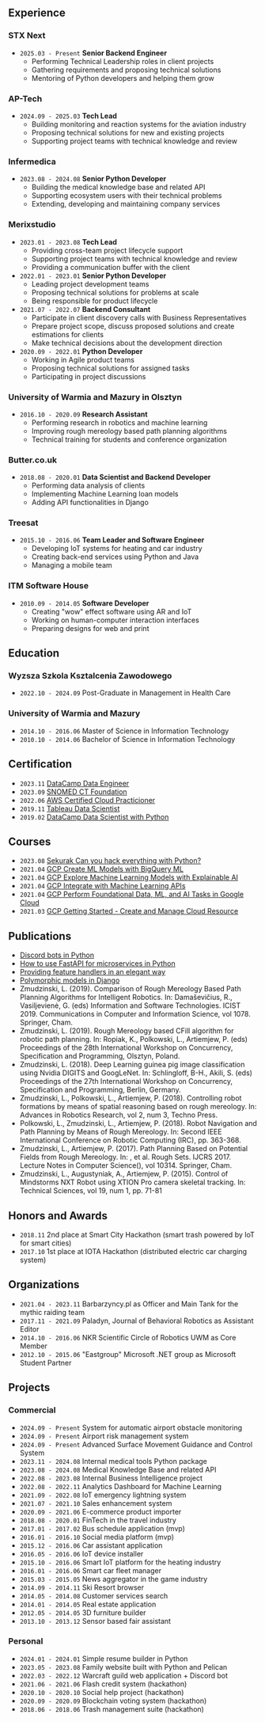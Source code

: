 ## Experience

### STX Next

- `2025.03 - Present` **Senior Backend Engineer**
   - Performing Technical Leadership roles in client projects
   - Gathering requirements and proposing technical solutions
   - Mentoring of Python developers and helping them grow

### AP-Tech

- `2024.09 - 2025.03` **Tech Lead**
   - Building monitoring and reaction systems for the aviation industry
   - Proposing technical solutions for new and existing projects
   - Supporting project teams with technical knowledge and review

### Infermedica

- `2023.08 - 2024.08` **Senior Python Developer**
   - Building the medical knowledge base and related API
   - Supporting ecosystem users with their technical problems
   - Extending, developing and maintaining company services

### Merixstudio

- `2023.01 - 2023.08` **Tech Lead**
   - Providing cross-team project lifecycle support
   - Supporting project teams with technical knowledge and review
   - Providing a communication buffer with the client
- `2022.01 - 2023.01` **Senior Python Developer**
   - Leading project development teams
   - Proposing technical solutions for problems at scale
   - Being responsible for product lifecycle
- `2021.07 - 2022.07` **Backend Consultant**
   - Participate in client discovery calls with Business Representatives
   - Prepare project scope, discuss proposed solutions and create estimations for clients
   - Make technical decisions about the development direction
- `2020.09 - 2022.01` **Python Developer**
   - Working in Agile product teams
   - Proposing technical solutions for assigned tasks
   - Participating in project discussions

### University of Warmia and Mazury in Olsztyn

- `2016.10 - 2020.09` **Research Assistant**
   - Performing research in robotics and machine learning
   - Improving rough mereology based path planning algorithms
   - Technical training for students and conference organization

### Butter.co.uk

- `2018.08 - 2020.01` **Data Scientist and Backend Developer**
   - Performing data analysis of clients
   - Implementing Machine Learning loan models
   - Adding API functionalities in Django

### Treesat

- `2015.10 - 2016.06` **Team Leader and Software Engineer**
   - Developing IoT systems for heating and car industry
   - Creating back-end services using Python and Java
   - Managing a mobile team

### ITM Software House

- `2010.09 - 2014.05` **Software Developer**
   - Creating "wow" effect software using AR and IoT
   - Working on human-computer interaction interfaces
   - Preparing designs for web and print

## Education

### Wyzsza Szkola Ksztalcenia Zawodowego

- `2022.10 - 2024.09` Post-Graduate in Management in Health Care

### University of Warmia and Mazury

- `2014.10 - 2016.06` Master of Science in Information Technology
- `2010.10 - 2014.06` Bachelor of Science in Information Technology

## Certification

- `2023.11` [DataCamp Data Engineer](/certificates/2023_11_datacamp_de.pdf)
- `2023.09` [SNOMED CT Foundation](/certificates/2023_09_snomed_ct_foundation.pdf)
- `2022.06` [AWS Certified Cloud Practicioner](https://www.credly.com/badges/6f3477b2-151a-4b34-9814-3f4b7bacb6fa)
- `2019.11` [Tableau Data Scientist](https://www.credly.com/badges/bfc673a0-3b18-436b-ab51-40a8ccfc2dd7)
- `2019.02` [DataCamp Data Scientist with Python](/certificates/2019_02_datacamp_data_scientist.pdf)

## Courses

- `2023.08` [Sekurak Can you hack everything with Python?](/certificates/2023_08_sekurak_python_hacking.pdf)
- `2021.04` [GCP Create ML Models with BigQuery ML](https://www.cloudskillsboost.google/public_profiles/fef2c2a4-80ea-472e-b420-e04ecb7c801e/badges/765633)
- `2021.04` [GCP Explore Machine Learning Models with Explainable AI](https://www.cloudskillsboost.google/public_profiles/fef2c2a4-80ea-472e-b420-e04ecb7c801e/badges/761485)
- `2021.04` [GCP Integrate with Machine Learning APIs](https://www.cloudskillsboost.google/public_profiles/fef2c2a4-80ea-472e-b420-e04ecb7c801e/badges/706377)
- `2021.04` [GCP Perform Foundational Data, ML, and AI Tasks in Google Cloud](https://www.cloudskillsboost.google/public_profiles/fef2c2a4-80ea-472e-b420-e04ecb7c801e/badges/716191)
- `2021.03` [GCP Getting Started - Create and Manage Cloud Resource](https://www.cloudskillsboost.google/public_profiles/fef2c2a4-80ea-472e-b420-e04ecb7c801e/badges/684408)

## Publications

- [Discord bots in Python](https://content.merixstudio.com/insights/discord-bots-python/)
- [How to use FastAPI for microservices in Python](https://content.merixstudio.com/insights/how-use-fastapi-microservices-python/)
- [Providing feature handlers in an elegant way](https://www.merixstudio.com/blog/feature-handlers-made-easy/)
- [Polymorphic models in Django](https://www.merixstudio.com/blog/polymorphic-models-django/)
- Zmudzinski, L. (2019). Comparison of Rough Mereology Based Path Planning Algorithms for Intelligent Robotics. In: Damaševičius, R., Vasiljevienė, G. (eds) Information and Software Technologies. ICIST 2019. Communications in Computer and Information Science, vol 1078. Springer, Cham.
- Zmudzinski, L. (2019). Rough Mereology based CFill algorithm for robotic path planning. In: Ropiak, K., Polkowski, L., Artiemjew, P. (eds) Proceedings of the 28th International Workshop on Concurrency, Specification and Programming, Olsztyn, Poland.
- Zmudzinski, L. (2018). Deep Learning guinea pig image classification using Nvidia DIGITS and GoogLeNet. In: Schlingloff, B-H., Akili, S. (eds) Proceedings of the 27th International Workshop on Concurrency, Specification and Programming, Berlin, Germany.
- Zmudzinski, L., Polkowski, L., Artiemjew, P. (2018). Controlling robot formations by means of spatial reasoning based on rough mereology. In: Advances in Robotics Research, vol 2, num 3, Techno Press.
- Polkowski, L., Zmudzinski, L., Artiemjew, P. (2018). Robot Navigation and Path Planning by Means of Rough Mereology. In: Second IEEE International Conference on Robotic Computing (IRC), pp. 363-368.
- Zmudzinski, L., Artiemjew, P. (2017). Path Planning Based on Potential Fields from Rough Mereology. In: , et al. Rough Sets. IJCRS 2017. Lecture Notes in Computer Science(), vol 10314. Springer, Cham.
- Zmudzinski, L., Augustyniak, A., Artiemjew, P. (2015). Control of Mindstorms NXT Robot using XTION Pro camera skeletal tracking. In: Technical Sciences, vol 19, num 1, pp. 71-81

## Honors and Awards

- `2018.11` 2nd place at Smart City Hackathon (smart trash powered by IoT for smart cities)
- `2017.10` 1st place at IOTA Hackathon (distributed electric car charging system)

## Organizations

- `2021.04 - 2023.11` Barbarzyncy.pl as Officer and Main Tank for the mythic raiding team
- `2017.11 - 2021.09` Paladyn, Journal of Behavioral Robotics as Assistant Editor
- `2014.10 - 2016.06` NKR Scientific Circle of Robotics UWM as Core Member
- `2012.10 - 2015.06` "Eastgroup" Microsoft .NET group as Microsoft Student Partner

## Projects

### Commercial

- `2024.09 - Present` System for automatic airport obstacle monitoring
- `2024.09 - Present` Airport risk management system
- `2024.09 - Present` Advanced Surface Movement Guidance and Control System
- `2023.11 - 2024.08` Internal medical tools Python package
- `2023.08 - 2024.08` Medical Knowledge Base and related API
- `2022.08 - 2023.08` Internal Business Intelligence project
- `2022.08 - 2022.11` Analytics Dashboard for Machine Learning
- `2021.09 - 2022.08` IoT emergency lightning system
- `2021.07 - 2021.10` Sales enhancement system
- `2020.09 - 2021.06` E-commerce product importer
- `2018.08 - 2020.01` FinTech in the travel industry
- `2017.01 - 2017.02` Bus schedule application (mvp)
- `2016.01 - 2016.10` Social media platform (mvp)
- `2015.12 - 2016.06` Car assistant application
- `2016.05 - 2016.06` IoT device installer
- `2015.10 - 2016.06` Smart IoT platform for the heating industry
- `2016.01 - 2016.06` Smart car fleet manager
- `2015.03 - 2015.05` News aggregator in the game industry
- `2014.09 - 2014.11` Ski Resort browser
- `2014.05 - 2014.08` Customer services search
- `2014.01 - 2014.05` Real estate application
- `2012.05 - 2014.05` 3D furniture builder
- `2013.10 - 2013.12` Sensor based fair assistant


### Personal

- `2024.01 - 2024.01` Simple resume builder in Python
- `2023.05 - 2023.08` Family website built with Python and Pelican
- `2022.03 - 2022.12` Warcraft guild web application + Discord bot
- `2021.06 - 2021.06` Flash credit system (hackathon)
- `2020.10 - 2020.10` Social help project (hackathon)
- `2020.09 - 2020.09` Blockchain voting system (hackathon)
- `2018.06 - 2018.06` Trash management suite (hackathon)
